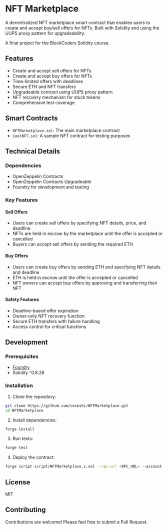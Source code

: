 # NFT Marketplace

A decentralized NFT marketplace smart contract that enables users to create and accept buy/sell offers for NFTs. Built with Solidity and using the UUPS proxy pattern for upgradeability.

A final project for the BlockCoders Solidity course.

## Features

- Create and accept sell offers for NFTs
- Create and accept buy offers for NFTs
- Time-limited offers with deadlines
- Secure ETH and NFT transfers
- Upgradeable contract using UUPS proxy pattern
- NFT recovery mechanism for stuck tokens
- Comprehensive test coverage

## Smart Contracts

- `NFTMarketplace.sol`: The main marketplace contract
- `CoolNFT.sol`: A sample NFT contract for testing purposes

## Technical Details

### Dependencies

- OpenZeppelin Contracts
- OpenZeppelin Contracts Upgradeable
- Foundry for development and testing

### Key Features

#### Sell Offers
- Users can create sell offers by specifying NFT details, price, and deadline
- NFTs are held in escrow by the marketplace until the offer is accepted or cancelled
- Buyers can accept sell offers by sending the required ETH

#### Buy Offers
- Users can create buy offers by sending ETH and specifying NFT details and deadline
- ETH is held in escrow until the offer is accepted or cancelled
- NFT owners can accept buy offers by approving and transferring their NFT

#### Safety Features
- Deadline-based offer expiration
- Owner-only NFT recovery function
- Secure ETH transfers with failure handling
- Access control for critical functions

## Development

### Prerequisites

- [Foundry](https://github.com/foundry-rs/foundry)
- Solidity ^0.8.28

### Installation

1. Clone the repository:

```bash
git clone https://github.com/ceseshi/NFTMarketplace.git
cd NFTMarketplace
```

2. Install dependencies:

```bash
forge install
```

3. Run tests:

```bash
forge test
```

4. Deploy the contract:

```bash
forge script script/NFTMarketplace.s.sol --rpc-url <RPC_URL> --account <KEYSTORE_ACCOUNT> --broadcast
```

## License

MIT

## Contributing

Contributions are welcome! Please feel free to submit a Pull Request.